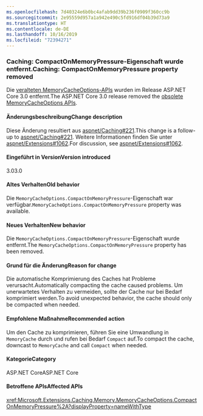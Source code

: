 ```yaml
---
ms.openlocfilehash: 7d40324e6b0bc4afab9dd39b236f0909f360cc9b
ms.sourcegitcommit: 2e95559d957a1a942e490c5fd916df04b39d73a9
ms.translationtype: HT
ms.contentlocale: de-DE
ms.lasthandoff: 10/16/2019
ms.locfileid: "72394271"
---
```

### <a name="caching-compactonmemorypressure-property-removed"></a><span data-ttu-id="9e540-101">Caching: CompactOnMemoryPressure-Eigenschaft wurde entfernt.</span><span class="sxs-lookup"><span data-stu-id="9e540-101">Caching: CompactOnMemoryPressure property removed</span></span>

<span data-ttu-id="9e540-102">Die [veralteten MemoryCacheOptions-APIs](https://github.com/aspnet/Extensions/blob/dc5c593da7b72c82e6fe85abb91d03818f9b700c/src/Caching/Memory/src/MemoryCacheOptions.cs#L17-L18) wurden im Release ASP.NET Core 3.0 entfernt.</span><span class="sxs-lookup"><span data-stu-id="9e540-102">The ASP.NET Core 3.0 release removed the [obsolete MemoryCacheOptions APIs](https://github.com/aspnet/Extensions/blob/dc5c593da7b72c82e6fe85abb91d03818f9b700c/src/Caching/Memory/src/MemoryCacheOptions.cs#L17-L18).</span></span>

#### <a name="change-description"></a><span data-ttu-id="9e540-103">Änderungsbeschreibung</span><span class="sxs-lookup"><span data-stu-id="9e540-103">Change description</span></span>

<span data-ttu-id="9e540-104">Diese Änderung resultiert aus [aspnet/Caching#221](https://github.com/aspnet/Caching/issues/221).</span><span class="sxs-lookup"><span data-stu-id="9e540-104">This change is a follow-up to [aspnet/Caching#221](https://github.com/aspnet/Caching/issues/221).</span></span> <span data-ttu-id="9e540-105">Weitere Informationen finden Sie unter [aspnet/Extensions#1062](https://github.com/aspnet/Extensions/issues/1062).</span><span class="sxs-lookup"><span data-stu-id="9e540-105">For discussion, see [aspnet/Extensions#1062](https://github.com/aspnet/Extensions/issues/1062).</span></span>

#### <a name="version-introduced"></a><span data-ttu-id="9e540-106">Eingeführt in Version</span><span class="sxs-lookup"><span data-stu-id="9e540-106">Version introduced</span></span>

<span data-ttu-id="9e540-107">3.0</span><span class="sxs-lookup"><span data-stu-id="9e540-107">3.0</span></span>

#### <a name="old-behavior"></a><span data-ttu-id="9e540-108">Altes Verhalten</span><span class="sxs-lookup"><span data-stu-id="9e540-108">Old behavior</span></span>

<span data-ttu-id="9e540-109">Die `MemoryCacheOptions.CompactOnMemoryPressure`-Eigenschaft war verfügbar.</span><span class="sxs-lookup"><span data-stu-id="9e540-109">`MemoryCacheOptions.CompactOnMemoryPressure` property was available.</span></span>

#### <a name="new-behavior"></a><span data-ttu-id="9e540-110">Neues Verhalten</span><span class="sxs-lookup"><span data-stu-id="9e540-110">New behavior</span></span>

<span data-ttu-id="9e540-111">Die `MemoryCacheOptions.CompactOnMemoryPressure`-Eigenschaft wurde entfernt.</span><span class="sxs-lookup"><span data-stu-id="9e540-111">The `MemoryCacheOptions.CompactOnMemoryPressure` property has been removed.</span></span>

#### <a name="reason-for-change"></a><span data-ttu-id="9e540-112">Grund für die Änderung</span><span class="sxs-lookup"><span data-stu-id="9e540-112">Reason for change</span></span>

<span data-ttu-id="9e540-113">Die automatische Komprimierung des Caches hat Probleme verursacht.</span><span class="sxs-lookup"><span data-stu-id="9e540-113">Automatically compacting the cache caused problems.</span></span> <span data-ttu-id="9e540-114">Um unerwartetes Verhalten zu vermeiden, sollte der Cache nur bei Bedarf komprimiert werden.</span><span class="sxs-lookup"><span data-stu-id="9e540-114">To avoid unexpected behavior, the cache should only be compacted when needed.</span></span>

#### <a name="recommended-action"></a><span data-ttu-id="9e540-115">Empfohlene Maßnahme</span><span class="sxs-lookup"><span data-stu-id="9e540-115">Recommended action</span></span>

<span data-ttu-id="9e540-116">Um den Cache zu komprimieren, führen Sie eine Umwandlung in `MemoryCache` durch und rufen bei Bedarf `Compact` auf.</span><span class="sxs-lookup"><span data-stu-id="9e540-116">To compact the cache, downcast to `MemoryCache` and call `Compact` when needed.</span></span>

#### <a name="category"></a><span data-ttu-id="9e540-117">Kategorie</span><span class="sxs-lookup"><span data-stu-id="9e540-117">Category</span></span>

<span data-ttu-id="9e540-118">ASP.NET Core</span><span class="sxs-lookup"><span data-stu-id="9e540-118">ASP.NET Core</span></span>

#### <a name="affected-apis"></a><span data-ttu-id="9e540-119">Betroffene APIs</span><span class="sxs-lookup"><span data-stu-id="9e540-119">Affected APIs</span></span>

<xref:Microsoft.Extensions.Caching.Memory.MemoryCacheOptions.CompactOnMemoryPressure%2A?displayProperty=nameWithType>

<!--

#### Affected APIs

`Overload:Microsoft.Extensions.Caching.Memory.MemoryCacheOptions.CompactOnMemoryPressure`

-->
